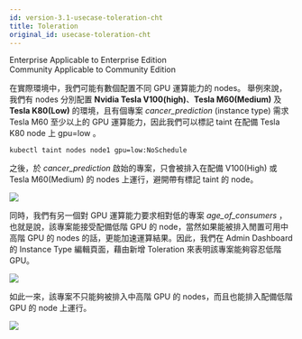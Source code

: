 ```yaml
---
id: version-3.1-usecase-toleration-cht
title: Toleration
original_id: usecase-toleration-cht
---
```

<div class="label-sect">
  <div class="ee-only tooltip">Enterprise
    <span class="tooltiptext">Applicable to Enterprise Edition</span>
  </div>
  <div class="ce-only tooltip">Community
    <span class="tooltiptext">Applicable to Community Edition</span>
  </div>
</div>

在實際環境中，我們可能有數個配置不同 GPU 運算能力的 nodes。  舉例來說，我們有 nodes 分別配置 **Nvidia Tesla V100(high)**、**Tesla M60(Medium)** 及 **Tesla K80(Low)** 的環境，且有個專案 *cancer_prediction* (instance type) 需求 Tesla M60 至少以上的 GPU 運算能力，因此我們可以標記  taint 在配備 Tesla K80 node 上 gpu=low 。

```
kubectl taint nodes node1 gpu=low:NoSchedule
```

之後，於 *cancer_prediction* 啟始的專案，只會被排入在配備 V100(High) 或 Tesla M60(Medium) 的 nodes 上運行，避開帶有標記 taint 的 node。

![](assets/toleration_case.png)

同時，我們有另一個對 GPU 運算能力要求相對低的專案 *age_of_consumers* ，也就是說，該專案能接受配備低階 GPU 的 node，當然如果能被排入閒置可用中高階 GPU 的 nodes 的話，更能加速運算結果。因此，我們在 Admin Dashboard 的 Instance Type 編輯頁面，藉由新增 Toleration 來表明該專案能夠容忍低階 GPU。

![](assets/toleration_ex.png)

如此一來，該專案不只能夠被排入中高階 GPU 的 nodes，而且也能排入配備低階 GPU 的 node 上運行。

![](assets/toleration_case_with.png)
